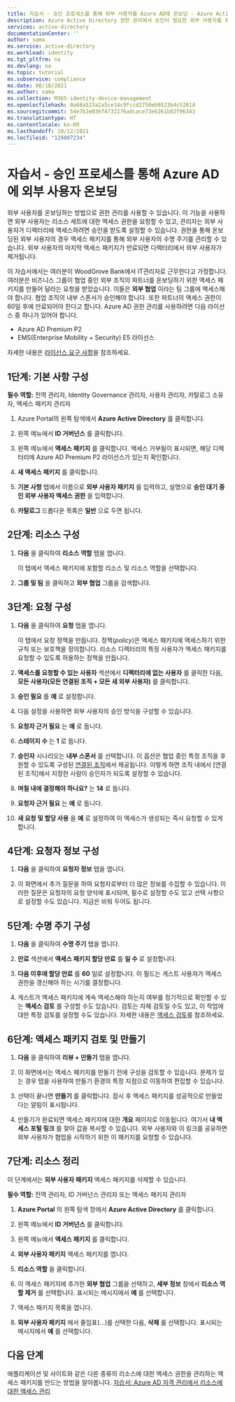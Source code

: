 ```yaml
---
title: 자습서 - 승인 프로세스를 통해 외부 사용자를 Azure AD에 온보딩 - Azure Active Directory
description: Azure Active Directory 권한 관리에서 승인이 필요한 외부 사용자를 위한 액세스 패키지를 만드는 방법을 설명하는 단계별 자습서입니다.
services: active-directory
documentationCenter: ''
author: sama
ms.service: active-directory
ms.workload: identity
ms.tgt_pltfrm: na
ms.devlang: na
ms.topic: tutorial
ms.subservice: compliance
ms.date: 08/18/2021
ms.author: sama
ms.collection: M365-identity-device-management
ms.openlocfilehash: 0a68a523a2a5ce14c9fccd2750eb9523b4c5281d
ms.sourcegitcommit: 54e7b2e036f4732276adcace73e6261b02f96343
ms.translationtype: HT
ms.contentlocale: ko-KR
ms.lasthandoff: 10/12/2021
ms.locfileid: "129807234"
---
```

# <a name="tutorial---onboard-external-users-to-azure-ad-through-an-approval-process"></a>자습서 - 승인 프로세스를 통해 Azure AD에 외부 사용자 온보딩

외부 사용자를 온보딩하는 방법으로 권한 관리를 사용할 수 있습니다. 이 기능을 사용하면 외부 사용자는 리소스 세트에 대한 액세스 권한을 요청할 수 있고, 관리자는 외부 사용자가 디렉터리에 액세스하려면 승인을 받도록 설정할 수 있습니다. 권한을 통해 온보딩된 외부 사용자의 경우 액세스 패키지를 통해 외부 사용자의 수명 주기를 관리할 수 있습니다. 외부 사용자의 마지막 액세스 패키지가 만료되면 디렉터리에서 외부 사용자가 제거됩니다.

이 자습서에서는 여러분이 WoodGrove Bank에서 IT관리자로 근무한다고 가정합니다. 여러분은 비즈니스 그룹이 협업 중인 외부 조직의 파트너를 온보딩하기 위한 액세스 패키지를 만들어 달라는 요청을 받았습니다. 이들은 **외부 협업** 이라는 팀 그룹에 액세스해야 합니다. 협업 조직의 내부 스폰서가 승인해야 합니다. 또한 파트너의 액세스 권한이 60일 후에 만료되어야 한다고 합니다.
Azure AD 권한 관리를 사용하려면 다음 라이선스 중 하나가 있어야 합니다.

- Azure AD Premium P2
- EMS(Enterprise Mobility + Security) E5 라이선스

자세한 내용은 [라이선스 요구 사항](entitlement-management-overview.md#license-requirements)을 참조하세요.

## <a name="step-1-configure-basics"></a>1단계: 기본 사항 구성

**필수 역할:** 전역 관리자, Identity Governance 관리자, 사용자 관리자, 카탈로그 소유자, 액세스 패키지 관리자

1. Azure Portal의 왼쪽 탐색에서 **Azure Active Directory** 를 클릭합니다.

2. 왼쪽 메뉴에서 **ID 거버넌스** 를 클릭합니다.

3. 왼쪽 메뉴에서 **액세스 패키지** 를 클릭합니다. 액세스 거부됨이 표시되면, 해당 디렉터리에 Azure AD Premium P2 라이선스가 있는지 확인합니다.

4. **새 액세스 패키지** 를 클릭합니다.

5. **기본 사항** 탭에서 이름으로 **외부 사용자 패키지** 를 입력하고, 설명으로 **승인 대기 중인 외부 사용자 액세스 권한** 을 입력합니다.

6. **카탈로그** 드롭다운 목록은 **일반** 으로 두면 됩니다.

## <a name="step-2-configure-resources"></a>2단계: 리소스 구성

1. **다음** 을 클릭하여 **리소스 역할** 탭을 엽니다.
 
   이 탭에서 액세스 패키지에 포함할 리소스 및 리소스 역할을 선택합니다.

2. **그룹 및 팀** 을 클릭하고 **외부 협업** 그룹을 검색합니다.

## <a name="step-3-configure-requests"></a>3단계: 요청 구성

1. **다음** 을 클릭하여 **요청** 탭을 엽니다.

   이 탭에서 요청 정책을 만듭니다. 정책(*policy*)은 액세스 패키지에 액세스하기 위한 규칙 또는 보호책을 정의합니다. 리소스 디렉터리의 특정 사용자가 액세스 패키지를 요청할 수 있도록 허용하는 정책을 만듭니다.

2. **액세스를 요청할 수 있는 사용자** 섹션에서 **디렉터리에 없는 사용자** 를 클릭한 다음, **모든 사용자(모든 연결된 조직 + 모든 새 외부 사용자)** 를 클릭합니다.

3. **승인 필요** 를 **예** 로 설정합니다.

4. 다음 설정을 사용하면 외부 사용자의 승인 방식을 구성할 수 있습니다.

5. **요청자 근거 필요** 는 **예** 로 둡니다.

6. **스테이지 수** 는 **1** 로 둡니다.

7. **승인자** 시나리오는 **내부 스폰서** 를 선택합니다. 이 옵션은 협업 중인 특정 조직을 후원할 수 있도록 구성된 [연결된 조직](entitlement-management-organization.md)에서 제공됩니다. 이렇게 하면 조직 내에서 [연결된 조직]에서 지정한 사람이 승인자가 되도록 설정할 수 있습니다. 

8. **며칠 내에 결정해야 하나요?** 는 **14** 로 둡니다.

9. **요청자 근거 필요** 는 **예** 로 둡니다.

10. **새 요청 및 할당 사용** 을 **예** 로 설정하여 이 액세스가 생성되는 즉시 요청할 수 있게 합니다.

## <a name="step-4-configure-requestor-information"></a>4단계: 요청자 정보 구성

1. **다음** 을 클릭하여 **요청자 정보** 탭을 엽니다.

2. 이 화면에서 추가 질문을 하여 요청자로부터 더 많은 정보를 수집할 수 있습니다. 이러한 질문은 요청자의 요청 양식에 표시되며, 필수로 설정할 수도 있고 선택 사항으로 설정할 수도 있습니다. 지금은 비워 두어도 됩니다.

## <a name="step-5-configure-lifecycle"></a>5단계: 수명 주기 구성

1. **다음** 을 클릭하여 **수명 주기** 탭을 엽니다.

2. **만료** 섹션에서 **액세스 패키지 할당 만료** 를 **일 수** 로 설정합니다.

3. **다음 이후에 할당 만료** 를 **60** 일로 설정합니다. 이 필드는 게스트 사용자가 액세스 권한을 갱신해야 하는 시기를 결정합니다.

4. 게스트가 액세스 패키지에 계속 액세스해야 하는지 여부를 정기적으로 확인할 수 있는 **액세스 검토** 를 구성할 수도 있습니다. 검토는 자체 검토일 수도 있고, 이 작업에 대한 특정 검토를 설정할 수도 있습니다. 자세한 내용은 [액세스 검토](entitlement-management-access-reviews-create.md)를 참조하세요.

## <a name="step-6-review-and-create-your-access-package"></a>6단계: 액세스 패키지 검토 및 만들기

1. **다음** 을 클릭하여 **리뷰 + 만들기** 탭을 엽니다.

2. 이 화면에서는 액세스 패키지를 만들기 전에 구성을 검토할 수 있습니다. 문제가 있는 경우 탭을 사용하여 만들기 환경의 특정 지점으로 이동하여 편집할 수 있습니다.

3. 선택이 끝나면 **만들기** 를 클릭합니다. 잠시 후 액세스 패키지를 성공적으로 만들었다는 알림이 표시됩니다.

4. 만들기가 완료되면 액세스 패키지에 대한 **개요** 페이지로 이동됩니다. 여기서 **내 액세스 포털 링크** 를 찾아 값을 복사할 수 있습니다. 외부 사용자와 이 링크를 공유하면 외부 사용자가 협업을 시작하기 위한 이 패키지를 요청할 수 있습니다.

## <a name="step-7-clean-up-resources"></a>7단계: 리소스 정리

이 단계에서는 **외부 사용자 패키지** 액세스 패키지를 삭제할 수 있습니다. 

**필수 역할:** 전역 관리자, ID 거버넌스 관리자 또는 액세스 패키지 관리자

1. **Azure Portal** 의 왼쪽 탐색 창에서 **Azure Active Directory** 를 클릭합니다.

2. 왼쪽 메뉴에서 **ID 거버넌스** 를 클릭합니다.

3. 왼쪽 메뉴에서 **액세스 패키지** 를 클릭합니다. 

4. **외부 사용자 패키지** 액세스 패키지를 엽니다. 

5. **리소스 역할** 을 클릭합니다.

6. 이 액세스 패키지에 추가한 **외부 협업** 그룹을 선택하고, **세부 정보** 창에서 **리소스 역할 제거** 를 선택합니다. 표시되는 메시지에서 **예** 를 선택합니다.

7. 액세스 패키지 목록을 엽니다.

8. **외부 사용자 패키지** 에서 줄임표(...)를 선택한 다음, **삭제** 를 선택합니다. 표시되는 메시지에서 **예** 를 선택합니다.

## <a name="next-steps"></a>다음 단계

애플리케이션 및 사이트와 같은 다른 종류의 리소스에 대한 액세스 권한을 관리하는 액세스 패키지를 만드는 방법을 알아봅니다. [자습서: Azure AD 자격 관리에서 리소스에 대한 액세스 관리](/azure/active-directory/governance/entitlement-management-access-package-first)
